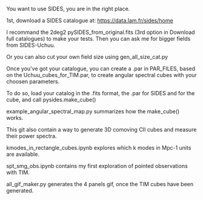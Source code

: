 You want to use SIDES, you are in the right place. 

1st, download a SIDES catalogue at: https://data.lam.fr/sides/home

I recommand the 2deg2 pySIDES_from_original.fits (3rd option in Download full catalogues) to make your tests. Then you can ask me for bigger fields from SIDES-Uchuu. 

Or you can also cut your own field size using gen_all_size_cat.py

Once you've got your catalogue, you can create a .par in PAR_FILES, based on the Uchuu_cubes_for_TIM.par, to create angular spectral cubes with your choosen parameters. 

To do so, load your catalog in the .fits format, the .par for SIDES and for the cube, and call pysides.make_cube()

example_angular_spectral_map.py summarizes how the make_cube() works.  

This git also contain a way to generate 3D comoving CII cubes and measure their power spectra. 

kmodes_in_rectangle_cubes.ipynb explores which k modes in Mpc-1 units are available.

spt_smg_obs.ipynb contains my first exploration of pointed observations with TIM. 

all_gif_maker.py generates the 4 panels gif, once the TIM cubes have been generated.


